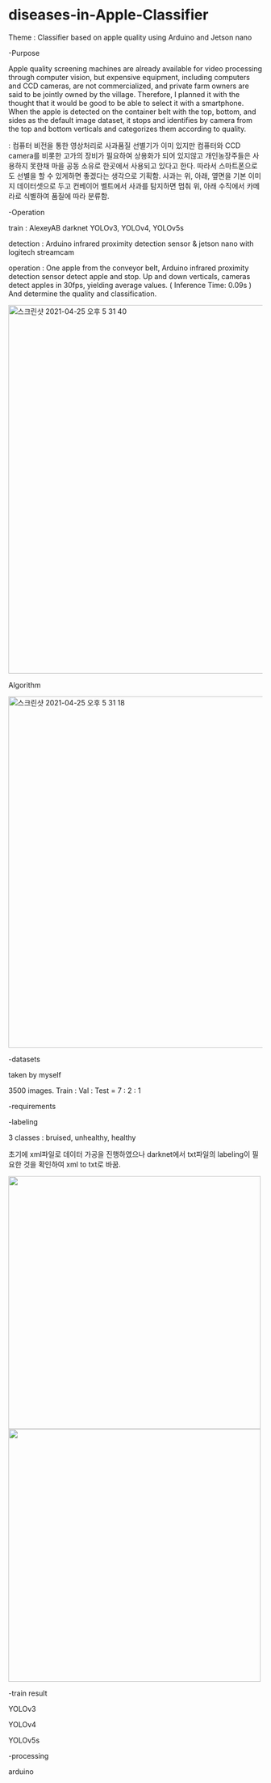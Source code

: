 # diseases-in-Apple-Classifier
Theme : Classifier based on apple quality using Arduino and Jetson nano

-Purpose

Apple quality screening machines are already available for video processing through computer vision, but expensive equipment, 
including computers and CCD cameras, are not commercialized, and private farm owners are said to be jointly owned by the village.
Therefore, I planned it with the thought that it would be good to be able to select it with a smartphone.
When the apple is detected on the container belt with the top, bottom, and sides as the default image dataset, 
it stops and identifies by camera from the top and bottom verticals and categorizes them according to quality.

: 컴퓨터 비전을 통한 영상처리로 사과품질 선별기가 이미 있지만 컴퓨터와 CCD camera를 비롯한 고가의 장비가 필요하여 상용화가 되어 있지않고 
 개인농장주들은 사용하지 못한채 마을 공동 소유로 한곳에서 사용되고 있다고 한다. 따라서 스마트폰으로도 선별을 할 수 있게하면 좋겠다는 생각으로 기획함.
 사과는 위, 아래, 옆면을 기본 이미지 데이터셋으로 두고 컨베이어 벨트에서 사과를 탐지하면 멈춰 위, 아래 수직에서 카메라로 식별하여 품질에 따라 분류함.


-Operation

train  : AlexeyAB darknet YOLOv3, YOLOv4, YOLOv5s

detection : Arduino infrared proximity detection sensor & jetson nano with logitech streamcam

operation : One apple from the conveyor belt, Arduino infrared proximity detection sensor detect apple and stop.
            Up and down verticals, cameras detect apples in 30fps, yielding average values. ( Inference Time: 0.09s )
            And determine the quality and classification.

<img width="729" alt="스크린샷 2021-04-25 오후 5 31 40" src="https://user-images.githubusercontent.com/82746560/115986669-4b5a3500-a5ec-11eb-93d2-15c360dc32e3.png">

Algorithm

<img width="695" alt="스크린샷 2021-04-25 오후 5 31 18" src="https://user-images.githubusercontent.com/82746560/115986719-93795780-a5ec-11eb-8abb-b0f5479fcacb.png">


-datasets

taken by myself

3500 images. Train : Val : Test = 7 : 2 : 1


-requirements

-labeling

3 classes : bruised, unhealthy, healthy

초기에 xml파일로 데이터 가공을 진행하였으나 darknet에서 txt파일의 labeling이 필요한 것을 확인하여 xml to txt로 바꿈.

<img src="https://user-images.githubusercontent.com/82746560/116021867-07b30a00-a684-11eb-9651-11632b768855.PNG" width="500" height="500" >
<img width="500" height="500" src="https://user-images.githubusercontent.com/82746560/116021878-0d105480-a684-11eb-8beb-f3557be2cd50.PNG" >


-train result

YOLOv3

YOLOv4

YOLOv5s

-processing

arduino
